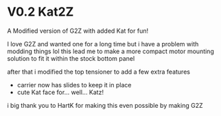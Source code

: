 # V0.2 Kat2Z
A Modified version of G2Z with added Kat for fun!

I love G2Z and wanted one for a long time
but i have a problem with modding things lol
this lead me to make a more compact motor mounting solution to fit it within the stock bottom panel

after that i modified the top tensioner to add a few extra features
- carrier now has slides to keep it in place
- cute Kat face for... well... Katz!

i big thank you to HartK for making this even possible by making G2Z